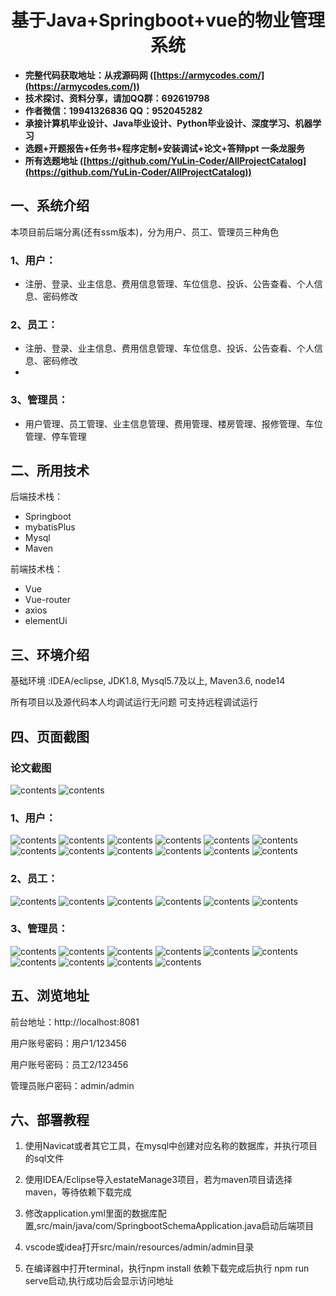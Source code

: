 
<p><h1 align="center">基于Java+Springboot+vue的物业管理系统</h1></p>

- <b>完整代码获取地址：从戎源码网 ([https://armycodes.com/](https://armycodes.com/))</b>
- <b>技术探讨、资料分享，请加QQ群：692619798</b> 
- <b>作者微信：19941326836  QQ：952045282</b> 
- <b>承接计算机毕业设计、Java毕业设计、Python毕业设计、深度学习、机器学习</b>
- <b>选题+开题报告+任务书+程序定制+安装调试+论文+答辩ppt 一条龙服务</b>
- <b>所有选题地址 ([https://github.com/YuLin-Coder/AllProjectCatalog](https://github.com/YuLin-Coder/AllProjectCatalog)) </b>

## 一、系统介绍
本项目前后端分离(还有ssm版本)，分为用户、员工、管理员三种角色
### 1、用户：
- 注册、登录、业主信息、费用信息管理、车位信息、投诉、公告查看、个人信息、密码修改

### 2、员工：
- 注册、登录、业主信息、费用信息管理、车位信息、投诉、公告查看、个人信息、密码修改
- 
### 3、管理员：
- 用户管理、员工管理、业主信息管理、费用管理、楼房管理、报修管理、车位管理、停车管理

## 二、所用技术

后端技术栈：

- Springboot
- mybatisPlus
- Mysql
- Maven

前端技术栈：

- Vue
- Vue-router
- axios
- elementUi

## 三、环境介绍

基础环境 :IDEA/eclipse, JDK1.8, Mysql5.7及以上, Maven3.6, node14

所有项目以及源代码本人均调试运行无问题 可支持远程调试运行

## 四、页面截图
### 论文截图
![contents](./picture/picture0.png)
![contents](./picture/picture00.png)
### 1、用户：
![contents](./picture/picture1.png)
![contents](./picture/picture2.png)
![contents](./picture/picture3.png)
![contents](./picture/picture4.png)
![contents](./picture/picture5.png)
![contents](./picture/picture6.png)
![contents](./picture/picture7.png)
![contents](./picture/picture8.png)
![contents](./picture/picture9.png)
![contents](./picture/picture10.png)
![contents](./picture/picture11.png)
![contents](./picture/picture12.png)
### 2、员工：
![contents](./picture/picture13.png)
![contents](./picture/picture14.png)
![contents](./picture/picture15.png)
![contents](./picture/picture16.png)
![contents](./picture/picture17.png)
![contents](./picture/picture18.png)
### 3、管理员：
![contents](./picture/picture19.png)
![contents](./picture/picture20.png)
![contents](./picture/picture21.png)
![contents](./picture/picture22.png)
![contents](./picture/picture23.png)
![contents](./picture/picture24.png)
![contents](./picture/picture25.png)
![contents](./picture/picture26.png)
![contents](./picture/picture27.png)
![contents](./picture/picture28.png)

## 五、浏览地址

前台地址：http://localhost:8081

用户账号密码：用户1/123456

用户账号密码：员工2/123456

管理员账户密码：admin/admin

## 六、部署教程
1. 使用Navicat或者其它工具，在mysql中创建对应名称的数据库，并执行项目的sql文件

2. 使用IDEA/Eclipse导入estateManage3项目，若为maven项目请选择maven，等待依赖下载完成

3. 修改application.yml里面的数据库配置,src/main/java/com/SpringbootSchemaApplication.java启动后端项目

4. vscode或idea打开src/main/resources/admin/admin目录

5. 在编译器中打开terminal，执行npm install 依赖下载完成后执行 npm run serve启动,执行成功后会显示访问地址
